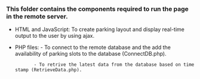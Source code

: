 ### This folder contains the components required to run the page in the remote server.

* HTML and JavaScript: To create parking layout and display real-time output to the user by using ajax.

* PHP files: - To connect to the remote database and the add the availability of parking slots to the database (ConnectDB.php).

             - To retrive the latest data from the database based on time stamp (RetrieveData.php).
